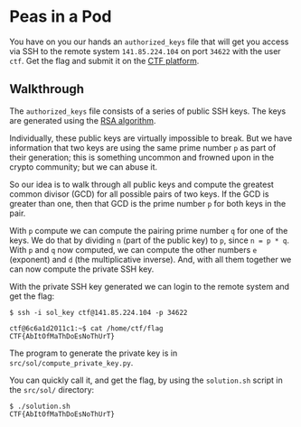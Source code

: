 # Peas in a Pod

You have on you our hands an `authorized_keys` file that will get you access via SSH to the remote system `141.85.224.104` on port `34622` with the user `ctf`.
Get the flag and submit it on the [CTF platform](https://workshop-ctf.security.cs.pub.ro/challenges).

## Walkthrough

The `authorized_keys` file consists of a series of public SSH keys.
The keys are generated using the [RSA algorithm](https://en.wikipedia.org/wiki/RSA_(cryptosystem)).

Individually, these public keys are virtually impossible to break.
But we have information that two keys are using the same prime number `p` as part of their generation;
this is something uncommon and frowned upon in the crypto community;
but we can abuse it.

So our idea is to walk through all public keys and compute the greatest common divisor (GCD) for all possible pairs of two keys.
If the GCD is greater than one, then that GCD is the prime number `p` for both keys in the pair.

With `p` compute we can compute the pairing prime number `q` for one of the keys.
We do that by dividing `n` (part of the public key) to `p`, since `n = p * q`.
With `p` and `q` now computed, we can compute the other numbers `e` (exponent) and `d` (the multiplicative inverse).
And, with all them together we can now compute the private SSH key.

With the private SSH key generated we can login to the remote system and get the flag:

```console
$ ssh -i sol_key ctf@141.85.224.104 -p 34622

ctf@6c6a1d2011c1:~$ cat /home/ctf/flag
CTF{AbItOfMaThDoEsNoThUrT}
```

The program to generate the private key is in `src/sol/compute_private_key.py`.

You can quickly call it, and get the flag, by using the `solution.sh` script in the `src/sol/` directory:

```console
$ ./solution.sh
CTF{AbItOfMaThDoEsNoThUrT}
```
